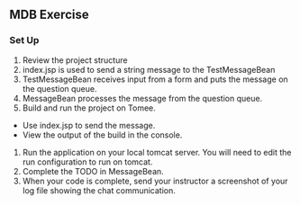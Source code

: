 ## MDB Exercise

### Set Up

1. Review the project structure
  1. index.jsp is used to send a string message to the TestMessageBean
  1. TestMessageBean receives input from a form and puts the message on the 
  question queue.
  1. MessageBean processes the message from the question queue.
1. Build and run the project on Tomee. 
  * Use index.jsp to send the message.
  * View the output of the build in the console.
1. Run the application on your local tomcat server. You will need to edit the
 run configuration to run on tomcat.
1. Complete the TODO in MessageBean.
1. When your code is complete, send your instructor a screenshot of your log file showing the chat communication. 